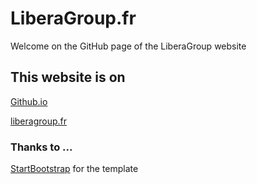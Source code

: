 # LiberaGroup.fr
Welcome on the GitHub page of the LiberaGroup website

## This website is on
[Github.io](https://liberagroup.github.io/)

[liberagroup.fr](https://liberagroup.fr/)

### Thanks to ...
[StartBootstrap](https://startbootstrap.com) for the template
